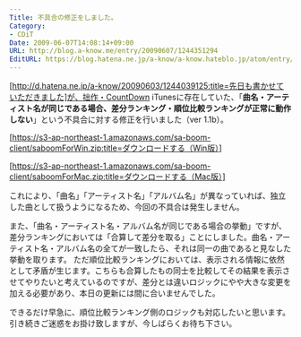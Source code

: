 ```yaml
---
Title: 不具合の修正をしました。
Category:
- CDiT
Date: 2009-06-07T14:08:14+09:00
URL: http://blog.a-know.me/entry/20090607/1244351294
EditURL: https://blog.hatena.ne.jp/a-know/a-know.hateblo.jp/atom/entry/12921228815727980050
---
```


[http://d.hatena.ne.jp/a-know/20090603/1244039125:title=先日も書かせていただきました]が、拙作・CountDown iTunesに存在していた、「<span style="font-weight:bold;">曲名・アーティスト名が同じである場合、差分ランキング・順位比較ランキングが正常に動作しない</span>」という不具合に対する修正を行いました（ver 1.1b）。


[https://s3-ap-northeast-1.amazonaws.com/sa-boom-client/saboomForWin.zip:title=ダウンロードする（Win版）]

[https://s3-ap-northeast-1.amazonaws.com/sa-boom-client/saboomForMac.zip:title=ダウンロードする（Mac版）]


これにより、「曲名」「アーティスト名」「アルバム名」が異なっていれば、独立した曲として扱うようになるため、今回の不具合は発生しません。


また、「曲名・アーティスト名・アルバム名が同じである場合の挙動」ですが、差分ランキングにおいては「合算して差分を取る」ことにしました。曲名・アーティスト名・アルバム名の全てが一致したら、それは同一の曲であると見なした挙動を取ります。
ただ順位比較ランキングにおいては、表示される情報に依然として矛盾が生じます。こちらも合算したもの同士を比較してその結果を表示させてやりたいと考えているのですが、差分とは違いロジックにやや大きな変更を加える必要があり、本日の更新には間に合いませんでした。


できるだけ早急に、順位比較ランキング側のロジックも対応したいと思います。引き続きご迷惑をお掛け致しますが、今しばらくお待ち下さい。

